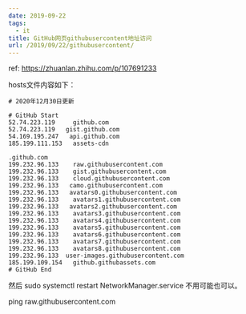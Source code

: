 ```yaml
---
date: 2019-09-22
tags:
  - it
title: GitHub网页githubusercontent地址访问
url: /2019/09/22/githubusercontent/
---
```



ref: https://zhuanlan.zhihu.com/p/107691233

hosts文件内容如下：
~~~
# 2020年12月30日更新

# GitHub Start
52.74.223.119     github.com
52.74.223.119   gist.github.com
54.169.195.247   api.github.com
185.199.111.153   assets-cdn

.github.com
199.232.96.133    raw.githubusercontent.com
199.232.96.133    gist.githubusercontent.com
199.232.96.133    cloud.githubusercontent.com
199.232.96.133   camo.githubusercontent.com
199.232.96.133   avatars0.githubusercontent.com
199.232.96.133    avatars1.githubusercontent.com
199.232.96.133   avatars2.githubusercontent.com
199.232.96.133    avatars3.githubusercontent.com
199.232.96.133    avatars4.githubusercontent.com
199.232.96.133    avatars5.githubusercontent.com
199.232.96.133    avatars6.githubusercontent.com
199.232.96.133    avatars7.githubusercontent.com
199.232.96.133    avatars8.githubusercontent.com
199.232.96.133  user-images.githubusercontent.com
185.199.109.154   github.githubassets.com
# GitHub End
~~~

然后
sudo systemctl restart NetworkManager.service
不用可能也可以。

ping raw.githubusercontent.com